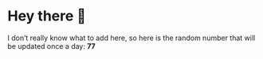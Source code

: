 # Hey there 👋

I don’t really know what to add here, so here is the random number that will be updated once a day: **77**
